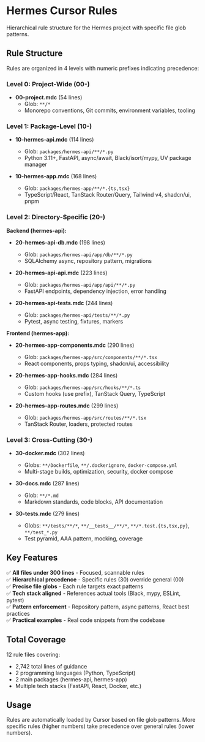 # Hermes Cursor Rules

Hierarchical rule structure for the Hermes project with specific file glob patterns.

## Rule Structure

Rules are organized in 4 levels with numeric prefixes indicating precedence:

### Level 0: Project-Wide (00-)
- **00-project.mdc** (54 lines)
  - Glob: `**/*`
  - Monorepo conventions, Git commits, environment variables, tooling

### Level 1: Package-Level (10-)
- **10-hermes-api.mdc** (114 lines)
  - Glob: `packages/hermes-api/**/*.py`
  - Python 3.11+, FastAPI, async/await, Black/isort/mypy, UV package manager

- **10-hermes-app.mdc** (168 lines)
  - Glob: `packages/hermes-app/**/*.{ts,tsx}`
  - TypeScript/React, TanStack Router/Query, Tailwind v4, shadcn/ui, pnpm

### Level 2: Directory-Specific (20-)

**Backend (hermes-api):**
- **20-hermes-api-db.mdc** (198 lines)
  - Glob: `packages/hermes-api/app/db/**/*.py`
  - SQLAlchemy async, repository pattern, migrations

- **20-hermes-api-api.mdc** (223 lines)
  - Glob: `packages/hermes-api/app/api/**/*.py`
  - FastAPI endpoints, dependency injection, error handling

- **20-hermes-api-tests.mdc** (244 lines)
  - Glob: `packages/hermes-api/tests/**/*.py`
  - Pytest, async testing, fixtures, markers

**Frontend (hermes-app):**
- **20-hermes-app-components.mdc** (290 lines)
  - Glob: `packages/hermes-app/src/components/**/*.tsx`
  - React components, props typing, shadcn/ui, accessibility

- **20-hermes-app-hooks.mdc** (284 lines)
  - Glob: `packages/hermes-app/src/hooks/**/*.ts`
  - Custom hooks (use prefix), TanStack Query, TypeScript

- **20-hermes-app-routes.mdc** (299 lines)
  - Glob: `packages/hermes-app/src/routes/**/*.tsx`
  - TanStack Router, loaders, protected routes

### Level 3: Cross-Cutting (30-)
- **30-docker.mdc** (302 lines)
  - Globs: `**/Dockerfile`, `**/.dockerignore`, `docker-compose.yml`
  - Multi-stage builds, optimization, security, docker compose

- **30-docs.mdc** (287 lines)
  - Glob: `**/*.md`
  - Markdown standards, code blocks, API documentation

- **30-tests.mdc** (279 lines)
  - Globs: `**/tests/**/*`, `**/__tests__/**/*`, `**/*.test.{ts,tsx,py}`, `**/test_*.py`
  - Test pyramid, AAA pattern, mocking, coverage

## Key Features

✅ **All files under 300 lines** - Focused, scannable rules  
✅ **Hierarchical precedence** - Specific rules (30) override general (00)  
✅ **Precise file globs** - Each rule targets exact patterns  
✅ **Tech stack aligned** - References actual tools (Black, mypy, ESLint, pytest)  
✅ **Pattern enforcement** - Repository pattern, async patterns, React best practices  
✅ **Practical examples** - Real code snippets from the codebase  

## Total Coverage

12 rule files covering:
- 2,742 total lines of guidance
- 2 programming languages (Python, TypeScript)
- 2 main packages (hermes-api, hermes-app)
- Multiple tech stacks (FastAPI, React, Docker, etc.)

## Usage

Rules are automatically loaded by Cursor based on file glob patterns. More specific rules (higher numbers) take precedence over general rules (lower numbers).
